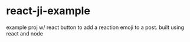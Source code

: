 # react-ji-example
example proj w/ react button to add a reaction emoji to a post. built using react and node
